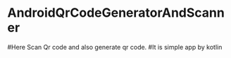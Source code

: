 # AndroidQrCodeGeneratorAndScanner
#Here Scan Qr code and also generate qr code.
#It is simple app by kotlin
